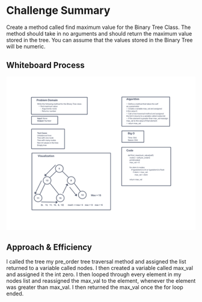# Challenge Summary
<!-- Description of the challenge -->
Create a method called find maximum value for the Binary Tree Class.
The method should take in no arguments and should return the maximum value stored in the tree.
You can assume that the values stored in the Binary Tree will be numeric.
## Whiteboard Process
<!-- Embedded whiteboard image -->
![Whiteboard Image](./tree_max.png)
## Approach & Efficiency
<!-- What approach did you take? Why? What is the Big O space/time for this approach? -->
I called the tree my pre_order tree traversal method and assigned the list returned to a variable called nodes. I then created a variable called max_val and assigned it the int zero. I then looped through every element in my nodes list and reassigned the max_val to the element, whenever the element was greater than max_val. I then returned the max_val once the for loop ended.

